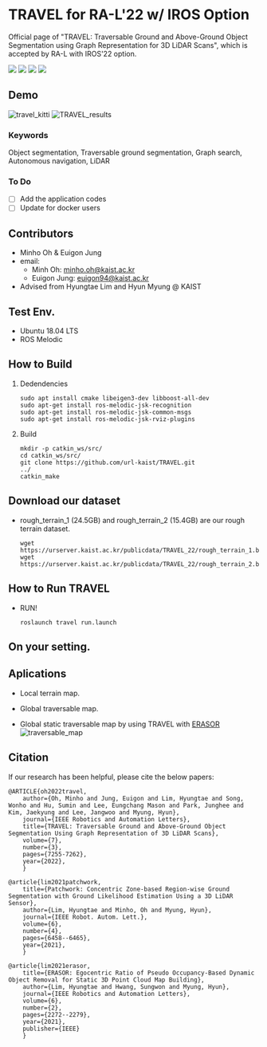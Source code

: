 # TRAVEL for RA-L'22 w/ IROS Option
Official page of "TRAVEL: Traversable Ground and Above-Ground Object Segmentation using Graph Representation for 3D LiDAR Scans", which is accepted by RA-L with IROS'22 option.

<a href="https://www.youtube.com/watch?v=B3CWXAsPwzU"><img src="https://img.shields.io/badge/YouTube-FF0000.svg"/></a>
<a href="https://www.youtube.com/watch?v=GjLxv8jRM9Y&t=19s"><img src="https://img.shields.io/badge/YouTube-FF0000.svg"/></a>
<a href="https://ieeexplore.ieee.org/document/9794594"><img src="https://img.shields.io/badge/RA_L-9794594-004088.svg"/></a>
<a href="https://arxiv.org/abs/2206.03190"><img src="https://img.shields.io/badge/arXiv-2206.03190-004088.svg"/></a>

## Demo
![travel_kitti](https://user-images.githubusercontent.com/47359642/193223368-d43133ec-c231-4e50-90e0-98aa0bf3a5df.gif)
![TRAVEL_results](https://user-images.githubusercontent.com/47359642/193215974-e0e01e73-d578-458d-992f-69069b349b89.png)

### Keywords
Object segmentation, Traversable ground segmentation, Graph search, Autonomous navigation, LiDAR

### To Do 
- [ ] Add the application codes
- [ ] Update for docker users

## Contributors
- Minho Oh & Euigon Jung
- email: 
    - Minh Oh: minho.oh@kaist.ac.kr
    - Euigon Jung: euigon94@kaist.ac.kr
- Advised from Hyungtae Lim and Hyun Myung @ KAIST

## Test Env.
- Ubuntu 18.04 LTS
- ROS Melodic

## How to Build
1. Dedendencies
    ```
    sudo apt install cmake libeigen3-dev libboost-all-dev
    sudo apt-get install ros-melodic-jsk-recognition
    sudo apt-get install ros-melodic-jsk-common-msgs
    sudo apt-get install ros-melodic-jsk-rviz-plugins
    ```
2. Build
    ```
    mkdir -p catkin_ws/src/
    cd catkin_ws/src/
    git clone https://github.com/url-kaist/TRAVEL.git
    ../
    catkin_make
    ```

## Download our dataset
- rough_terrain_1 (24.5GB) and rough_terrain_2 (15.4GB) are our rough terrain dataset.
    
    ```
    wget https://urserver.kaist.ac.kr/publicdata/TRAVEL_22/rough_terrain_1.bag
    wget https://urserver.kaist.ac.kr/publicdata/TRAVEL_22/rough_terrain_2.bag
    ```
    
## How to Run TRAVEL
- RUN!
    ```
    roslaunch travel run.launch
    ```

## On your setting.


## Aplications
- Local terrain map.

- Global traversable map.

- Global static traversable map by using TRAVEL with [ERASOR](https://github.com/LimHyungTae/ERASOR)
![traversable_map](https://user-images.githubusercontent.com/47359642/193323305-288da2c8-5083-45e8-8781-815ae8ee592d.png)

## Citation
If our research has been helpful, please cite the below papers:

```
@ARTICLE{oh2022travel,  
    author={Oh, Minho and Jung, Euigon and Lim, Hyungtae and Song, Wonho and Hu, Sumin and Lee, Eungchang Mason and Park, Junghee and Kim, Jaekyung and Lee, Jangwoo and Myung, Hyun},  
    journal={IEEE Robotics and Automation Letters},   
    title={TRAVEL: Traversable Ground and Above-Ground Object Segmentation Using Graph Representation of 3D LiDAR Scans},   
    volume={7},  
    number={3},  
    pages={7255-7262},  
    year={2022},
    }
```
```
@article{lim2021patchwork,
    title={Patchwork: Concentric Zone-based Region-wise Ground Segmentation with Ground Likelihood Estimation Using a 3D LiDAR Sensor},
    author={Lim, Hyungtae and Minho, Oh and Myung, Hyun},
    journal={IEEE Robot. Autom. Lett.},
    volume={6},
    number={4},
    pages={6458--6465},
    year={2021},
    }
```
```
@article{lim2021erasor,
    title={ERASOR: Egocentric Ratio of Pseudo Occupancy-Based Dynamic Object Removal for Static 3D Point Cloud Map Building},
    author={Lim, Hyungtae and Hwang, Sungwon and Myung, Hyun},
    journal={IEEE Robotics and Automation Letters},
    volume={6},
    number={2},
    pages={2272--2279},
    year={2021},
    publisher={IEEE}
    }
```

